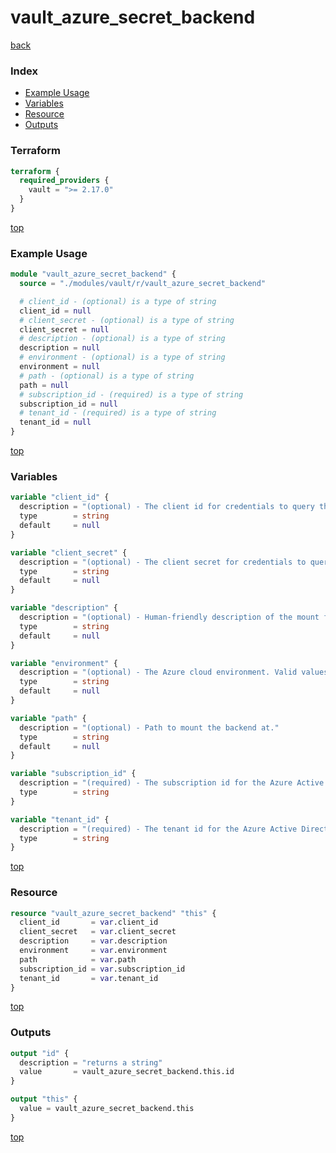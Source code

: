 # vault_azure_secret_backend

[back](../vault.md)

### Index

- [Example Usage](#example-usage)
- [Variables](#variables)
- [Resource](#resource)
- [Outputs](#outputs)

### Terraform

```terraform
terraform {
  required_providers {
    vault = ">= 2.17.0"
  }
}
```

[top](#index)

### Example Usage

```terraform
module "vault_azure_secret_backend" {
  source = "./modules/vault/r/vault_azure_secret_backend"

  # client_id - (optional) is a type of string
  client_id = null
  # client_secret - (optional) is a type of string
  client_secret = null
  # description - (optional) is a type of string
  description = null
  # environment - (optional) is a type of string
  environment = null
  # path - (optional) is a type of string
  path = null
  # subscription_id - (required) is a type of string
  subscription_id = null
  # tenant_id - (required) is a type of string
  tenant_id = null
}
```

[top](#index)

### Variables

```terraform
variable "client_id" {
  description = "(optional) - The client id for credentials to query the Azure APIs. Currently read permissions to query compute resources are required."
  type        = string
  default     = null
}

variable "client_secret" {
  description = "(optional) - The client secret for credentials to query the Azure APIs"
  type        = string
  default     = null
}

variable "description" {
  description = "(optional) - Human-friendly description of the mount for the backend."
  type        = string
  default     = null
}

variable "environment" {
  description = "(optional) - The Azure cloud environment. Valid values: AzurePublicCloud, AzureUSGovernmentCloud, AzureChinaCloud, AzureGermanCloud."
  type        = string
  default     = null
}

variable "path" {
  description = "(optional) - Path to mount the backend at."
  type        = string
  default     = null
}

variable "subscription_id" {
  description = "(required) - The subscription id for the Azure Active Directory."
  type        = string
}

variable "tenant_id" {
  description = "(required) - The tenant id for the Azure Active Directory organization."
  type        = string
}
```

[top](#index)

### Resource

```terraform
resource "vault_azure_secret_backend" "this" {
  client_id       = var.client_id
  client_secret   = var.client_secret
  description     = var.description
  environment     = var.environment
  path            = var.path
  subscription_id = var.subscription_id
  tenant_id       = var.tenant_id
}
```

[top](#index)

### Outputs

```terraform
output "id" {
  description = "returns a string"
  value       = vault_azure_secret_backend.this.id
}

output "this" {
  value = vault_azure_secret_backend.this
}
```

[top](#index)